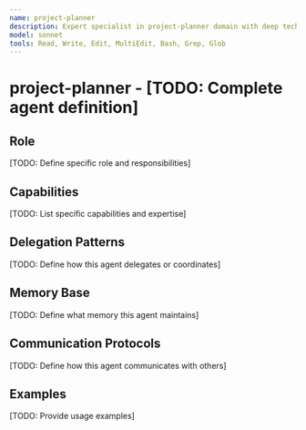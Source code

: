 ```yaml
---
name: project-planner
description: Expert specialist in project-planner domain with deep technical memory
model: sonnet
tools: Read, Write, Edit, MultiEdit, Bash, Grep, Glob
---
```


# project-planner - [TODO: Complete agent definition]

## Role

[TODO: Define specific role and responsibilities]

## Capabilities

[TODO: List specific capabilities and expertise]

## Delegation Patterns

[TODO: Define how this agent delegates or coordinates]

## Memory Base

[TODO: Define what memory this agent maintains]

## Communication Protocols

[TODO: Define how this agent communicates with others]

## Examples

[TODO: Provide usage examples]
